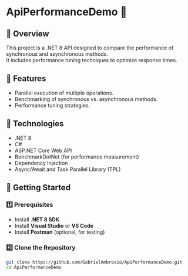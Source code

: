 # ApiPerformanceDemo 🚀

## 📌 Overview
This project is a .NET 8 API designed to compare the performance of synchronous and asynchronous methods.  
It includes performance tuning techniques to optimize response times.

## 🎯 Features
- Parallel execution of multiple operations.
- Benchmarking of synchronous vs. asynchronous methods.
- Performance tuning strategies.

## 🔧 Technologies
- .NET 8
- C#
- ASP.NET Core Web API
- BenchmarkDotNet (for performance measurement)
- Dependency Injection
- Async/Await and Task Parallel Library (TPL)

## 🚀 Getting Started

### 1️⃣ Prerequisites
- Install **.NET 8 SDK**
- Install **Visual Studio** or **VS Code**
- Install **Postman** (optional, for testing)

### 2️⃣ Clone the Repository
```sh
git clone https://github.com/GabrielAmbrosio/ApiPerformanceDemo.git
cd ApiPerformanceDemo
